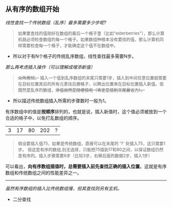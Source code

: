 ## 从有序的数组开始

_线性查找一个传统数组（乱序）最多需要多少步呢?_

><font size="2">如果要查找的值刚好在数组的最后一个格子里（比如"elderberries"），那么计算机就必须检查数组的每一个格子。如果数组种根本没有要找的值，那么计算机同样需要检查每一个格子，才能确定这个值不在数组中。</font>

* 所以对于有N个格子的传统乱序数组，线性查找最多需要N步。
  
_那么再考虑插入操作（可以理解成增添新值）_
   
><font size="2">~~众所周知，~~ 插入一个值到乱序数组的末尾只需要1步，插入到中间任意位置就需要在目标位置其后的所有元素往后挪格子，以腾出位置来在目标位置插入新值。但既然是乱序的数组，~~添值自然是随便插啦（肯定是插到末尾最省力）。~~ </font>

* 所以描述传统数组插入所需的步骤数时一般为1。
  
有序数组中的值是**按顺序**排列的，也就是说，插入新值时，这个值必须被放到一个合适的格子中，以免打乱数组的顺序。

||||||
|---|---|---|---|---|
| 3 | 17 | 80 | 202 | ? |

><font size="2">假设要插入值75，如果是传统数组，直接可以在末尾的 '?' 处插入75，这只需要1步。
>但这是有序的数组,别无选择，只能把75插到17和80之间，以保证数组仍然是有序的。插入步骤需要6步（比较3步，右移后面的数据2步，插入1步）</font>

可以看出，**向有序数组插值时，总需要插入前先查找正确的插入位置**。这就是有序数组和传统数组之间的性能差异之一。

---
_虽然有序数组的插入比传统数组慢，但其查找则另有玄机。_

* 二分查找


